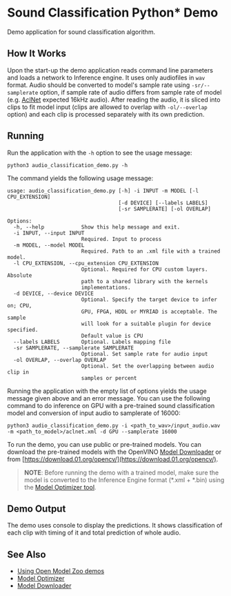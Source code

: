 # Sound Classification Python\* Demo

Demo application for sound classification algorithm.

## How It Works

Upon the start-up the demo application reads command line parameters and loads a network to Inference engine. It uses only audiofiles in `wav` format. Audio should be converted to model's sample rate using `-sr/--samplerate` option, if sample rate of audio differs from sample rate of model (e.g. [AclNet](../../../model/public/aclnet/aclnet.md) expected 16kHz audio). After reading the audio, it is sliced into clips to fit model input (clips are allowed to overlap with `-ol/--overlap` option) and each clip is processed separately with its own prediction. 

## Running

Run the application with the `-h` option to see the usage message:
```
python3 audio_classification_demo.py -h
```
The command yields the following usage message:
```
usage: audio_classification_demo.py [-h] -i INPUT -m MODEL [-l CPU_EXTENSION]
                                    [-d DEVICE] [--labels LABELS]
                                    [-sr SAMPLERATE] [-ol OVERLAP]

Options:
  -h, --help            Show this help message and exit.
  -i INPUT, --input INPUT
                        Required. Input to process
  -m MODEL, --model MODEL
                        Required. Path to an .xml file with a trained model.
  -l CPU_EXTENSION, --cpu_extension CPU_EXTENSION
                        Optional. Required for CPU custom layers. Absolute
                        path to a shared library with the kernels
                        implementations.
  -d DEVICE, --device DEVICE
                        Optional. Specify the target device to infer on; CPU,
                        GPU, FPGA, HDDL or MYRIAD is acceptable. The sample
                        will look for a suitable plugin for device specified.
                        Default value is CPU
  --labels LABELS       Optional. Labels mapping file
  -sr SAMPLERATE, --samplerate SAMPLERATE
                        Optional. Set sample rate for audio input
  -ol OVERLAP, --overlap OVERLAP
                        Optional. Set the overlapping between audio clip in
                        samples or percent
```
Running the application with the empty list of options yields the usage message given above and an error message.
You can use the following command to do inference on GPU with a pre-trained sound classification model and conversion of input audio to samplerate of 16000:
```
python3 audio_classification_demo.py -i <path_to_wav>/input_audio.wav -m <path_to_model>/aclnet.xml -d GPU --samplerate 16000
```

To run the demo, you can use public or pre-trained models. You can download the pre-trained models with the OpenVINO [Model Downloader](../../../tools/downloader/README.md) or from [https://download.01.org/opencv/](https://download.01.org/opencv/).

> **NOTE**: Before running the demo with a trained model, make sure the model is converted to the Inference Engine format (\*.xml + \*.bin) using the [Model Optimizer tool](https://docs.openvinotoolkit.org/latest/_docs_MO_DG_Deep_Learning_Model_Optimizer_DevGuide.html).

## Demo Output

The demo uses console to display the predictions. It shows classification of each clip with timing of it and total prediction of whole audio.

## See Also
* [Using Open Model Zoo demos](../../README.md)
* [Model Optimizer](https://docs.openvinotoolkit.org/latest/_docs_MO_DG_Deep_Learning_Model_Optimizer_DevGuide.html)
* [Model Downloader](../../../tools/downloader/README.md)
